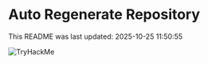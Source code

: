 # Auto Regenerate Repository

This README was last updated: 2025-10-25 11:50:55

 ![TryHackMe](https://tryhackme.com/badge/533634)